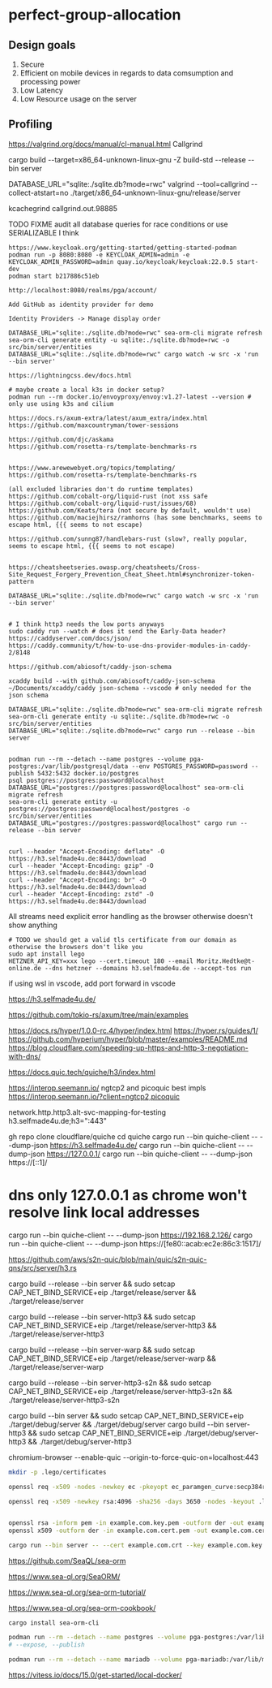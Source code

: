 # perfect-group-allocation

## Design goals

1. Secure
2. Efficient on mobile devices in regards to data comsumption and processing power
3. Low Latency
4. Low Resource usage on the server

## Profiling

https://valgrind.org/docs/manual/cl-manual.html
Callgrind

cargo build --target=x86_64-unknown-linux-gnu -Z build-std --release --bin server

DATABASE_URL="sqlite:./sqlite.db?mode=rwc" valgrind --tool=callgrind --collect-atstart=no ./target/x86_64-unknown-linux-gnu/release/server 

kcachegrind callgrind.out.98885

TODO FIXME audit all database queries for race conditions
or use SERIALIZABLE I think

```
https://www.keycloak.org/getting-started/getting-started-podman
podman run -p 8080:8080 -e KEYCLOAK_ADMIN=admin -e KEYCLOAK_ADMIN_PASSWORD=admin quay.io/keycloak/keycloak:22.0.5 start-dev
podman start b217886c51eb

http://localhost:8080/realms/pga/account/

Add GitHub as identity provider for demo

Identity Providers -> Manage display order

DATABASE_URL="sqlite:./sqlite.db?mode=rwc" sea-orm-cli migrate refresh
sea-orm-cli generate entity -u sqlite:./sqlite.db?mode=rwc -o src/bin/server/entities
DATABASE_URL="sqlite:./sqlite.db?mode=rwc" cargo watch -w src -x 'run --bin server'

https://lightningcss.dev/docs.html

# maybe create a local k3s in docker setup?
podman run --rm docker.io/envoyproxy/envoy:v1.27-latest --version # only use using k3s and cilium

https://docs.rs/axum-extra/latest/axum_extra/index.html
https://github.com/maxcountryman/tower-sessions

https://github.com/djc/askama
https://github.com/rosetta-rs/template-benchmarks-rs


https://www.arewewebyet.org/topics/templating/
https://github.com/rosetta-rs/template-benchmarks-rs

(all excluded libraries don't do runtime templates)
https://github.com/cobalt-org/liquid-rust (not xss safe https://github.com/cobalt-org/liquid-rust/issues/68)
https://github.com/Keats/tera (not secure by default, wouldn't use)
https://github.com/maciejhirsz/ramhorns (has some benchmarks, seems to escape html, {{{ seems to not escape)

https://github.com/sunng87/handlebars-rust (slow?, really popular, seems to escape html, {{{ seems to not escape)


https://cheatsheetseries.owasp.org/cheatsheets/Cross-Site_Request_Forgery_Prevention_Cheat_Sheet.html#synchronizer-token-pattern

DATABASE_URL="sqlite:./sqlite.db?mode=rwc" cargo watch -w src -x 'run --bin server'


# I think http3 needs the low ports anyways
sudo caddy run --watch # does it send the Early-Data header?
https://caddyserver.com/docs/json/
https://caddy.community/t/how-to-use-dns-provider-modules-in-caddy-2/8148

https://github.com/abiosoft/caddy-json-schema

xcaddy build --with github.com/abiosoft/caddy-json-schema
~/Documents/xcaddy/caddy json-schema --vscode # only needed for the json schema

DATABASE_URL="sqlite:./sqlite.db?mode=rwc" sea-orm-cli migrate refresh
sea-orm-cli generate entity -u sqlite:./sqlite.db?mode=rwc -o src/bin/server/entities
DATABASE_URL="sqlite:./sqlite.db?mode=rwc" cargo run --release --bin server


podman run --rm --detach --name postgres --volume pga-postgres:/var/lib/postgresql/data --env POSTGRES_PASSWORD=password --publish 5432:5432 docker.io/postgres
psql postgres://postgres:password@localhost
DATABASE_URL="postgres://postgres:password@localhost" sea-orm-cli migrate refresh
sea-orm-cli generate entity -u postgres://postgres:password@localhost/postgres -o src/bin/server/entities
DATABASE_URL="postgres://postgres:password@localhost" cargo run --release --bin server


curl --header "Accept-Encoding: deflate" -O https://h3.selfmade4u.de:8443/download
curl --header "Accept-Encoding: gzip" -O https://h3.selfmade4u.de:8443/download
curl --header "Accept-Encoding: br" -O https://h3.selfmade4u.de:8443/download
curl --header "Accept-Encoding: zstd" -O https://h3.selfmade4u.de:8443/download

```

All streams need explicit error handling as the browser otherwise doesn't show anything

```
# TODO we should get a valid tls certificate from our domain as otherwise the browsers don't like you
sudo apt install lego
HETZNER_API_KEY=xxx lego --cert.timeout 180 --email Moritz.Hedtke@t-online.de --dns hetzner --domains h3.selfmade4u.de --accept-tos run
```

if using wsl in vscode, add port forward in vscode

https://h3.selfmade4u.de/

https://github.com/tokio-rs/axum/tree/main/examples

https://docs.rs/hyper/1.0.0-rc.4/hyper/index.html
https://hyper.rs/guides/1/
https://github.com/hyperium/hyper/blob/master/examples/README.md
https://blog.cloudflare.com/speeding-up-https-and-http-3-negotiation-with-dns/

https://docs.quic.tech/quiche/h3/index.html


https://interop.seemann.io/
ngtcp2 and picoquic best impls
https://interop.seemann.io/?client=ngtcp2,picoquic

network.http.http3.alt-svc-mapping-for-testing
h3.selfmade4u.de;h3=":443"

gh repo clone cloudflare/quiche
cd quiche
cargo run --bin quiche-client -- --dump-json https://h3.selfmade4u.de/
cargo run --bin quiche-client -- --dump-json https://127.0.0.1/
cargo run --bin quiche-client -- --dump-json https://[::1]/

# dns only 127.0.0.1 as chrome won't resolve link local addresses
cargo run --bin quiche-client -- --dump-json https://192.168.2.126/
cargo run --bin quiche-client -- --dump-json https://[fe80::acab:ec2e:86c3:1517]/

https://github.com/aws/s2n-quic/blob/main/quic/s2n-quic-qns/src/server/h3.rs

cargo build --release --bin server && sudo setcap CAP_NET_BIND_SERVICE+eip ./target/release/server && ./target/release/server

cargo build --release --bin server-http3 && sudo setcap CAP_NET_BIND_SERVICE+eip ./target/release/server-http3 && ./target/release/server-http3

cargo build --release --bin server-warp && sudo setcap CAP_NET_BIND_SERVICE+eip ./target/release/server-warp && ./target/release/server-warp


cargo build --release --bin server-http3-s2n && sudo setcap CAP_NET_BIND_SERVICE+eip ./target/release/server-http3-s2n && ./target/release/server-http3-s2n


cargo build --bin server && sudo setcap CAP_NET_BIND_SERVICE+eip ./target/debug/server && ./target/debug/server
cargo build --bin server-http3 && sudo setcap CAP_NET_BIND_SERVICE+eip ./target/debug/server-http3 && ./target/debug/server-http3



chromium-browser --enable-quic --origin-to-force-quic-on=localhost:443
```bash
mkdir -p .lego/certificates

openssl req -x509 -nodes -newkey ec -pkeyopt ec_paramgen_curve:secp384r1 -keyout .lego/certificates/h3.selfmade4u.de.key -out .lego/certificates/h3.selfmade4u.de.crt -days 30  -subj "/CN=example.com"

openssl req -x509 -newkey rsa:4096 -sha256 -days 3650 -nodes -keyout .lego/certificates/h3.selfmade4u.de.key -out .lego/certificates/h3.selfmade4u.de.crt -subj "/CN=example.com" -addext "subjectAltName=DNS:example.com,DNS:*.example.com,IP:10.0.0.1"


openssl rsa -inform pem -in example.com.key.pem -outform der -out example.com.key.der
openssl x509 -outform der -in example.com.cert.pem -out example.com.cert.der

cargo run --bin server -- --cert example.com.crt --key example.com.key.der
```

https://github.com/SeaQL/sea-orm

https://www.sea-ql.org/SeaORM/

https://www.sea-ql.org/sea-orm-tutorial/

https://www.sea-ql.org/sea-orm-cookbook/

```
cargo install sea-orm-cli
```

```bash
podman run --rm --detach --name postgres --volume pga-postgres:/var/lib/postgresql/data --env POSTGRES_PASSWORD=password docker.io/postgres
# --expose, --publish

podman run --rm --detach --name mariadb --volume pga-mariadb:/var/lib/mysql --env MARIADB_ROOT_PASSWORD=password docker.io/mariadb
```


https://vitess.io/docs/15.0/get-started/local-docker/